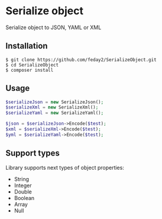 # Serialize object
Serialize object to JSON, YAML or XML

## Installation ##

    $ git clone https://github.com/feday2/SerializeObject.git
    $ cd SerializeObject
    $ composer install

## Usage ##
```php
$serializeJson = new SerializeJson();
$serializeXml = new SerializeXml();
$serializeYaml = new SerializeYaml();

$json = $serializeJson->Encode($test);
$xml = $serializeXml->Encode($test);
$yml = $serializeYaml->Encode($test);
```
## Support types ##
Library supports next types of object properties:

* String
* Integer
* Double
* Boolean
* Array
* Null
